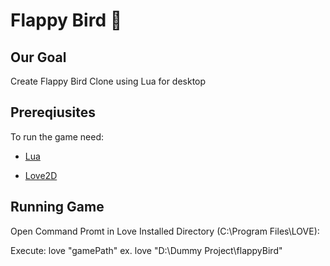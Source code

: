 

# Flappy Bird 🐤

## Our Goal

Create Flappy Bird Clone using Lua for desktop

## Prereqiusites 

To run the game need:

- [Lua](https://www.lua.org/download.html)

- [Love2D](https://love2d.org/#download) 

## Running Game

Open Command Promt in Love Installed Directory (C:\Program Files\LOVE):

Execute: love "gamePath"
ex. love "D:\Dummy Project\flappyBird"

